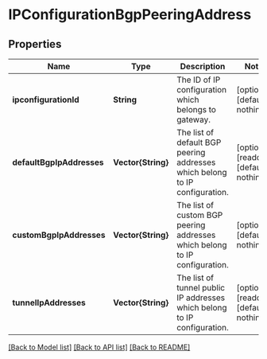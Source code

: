 # IPConfigurationBgpPeeringAddress


## Properties
Name | Type | Description | Notes
------------ | ------------- | ------------- | -------------
**ipconfigurationId** | **String** | The ID of IP configuration which belongs to gateway. | [optional] [default to nothing]
**defaultBgpIpAddresses** | **Vector{String}** | The list of default BGP peering addresses which belong to IP configuration. | [optional] [readonly] [default to nothing]
**customBgpIpAddresses** | **Vector{String}** | The list of custom BGP peering addresses which belong to IP configuration. | [optional] [default to nothing]
**tunnelIpAddresses** | **Vector{String}** | The list of tunnel public IP addresses which belong to IP configuration. | [optional] [readonly] [default to nothing]


[[Back to Model list]](../README.md#models) [[Back to API list]](../README.md#api-endpoints) [[Back to README]](../README.md)


